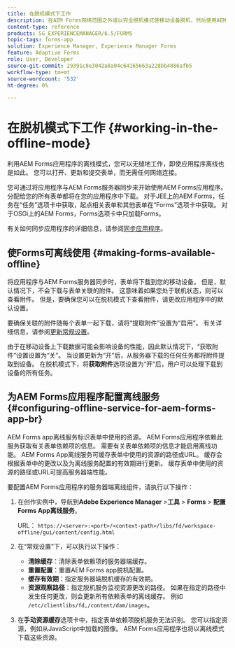 ```yaml
---
title: 在脱机模式下工作
description: 在AEM Forms网络范围之外或以完全脱机模式使移动设备脱机，然后使用AEM Forms应用程序
content-type: reference
products: SG_EXPERIENCEMANAGER/6.5/FORMS
topic-tags: forms-app
solution: Experience Manager, Experience Manager Forms
feature: Adaptive Forms
role: User, Developer
source-git-commit: 29391c8e3042a8a04c64165663a228bb4886afb5
workflow-type: tm+mt
source-wordcount: '532'
ht-degree: 0%

---
```


# 在脱机模式下工作 {#working-in-the-offline-mode}

利用AEM Forms应用程序的离线模式，您可以无缝地工作，即使应用程序离线也是如此。 您可以打开、更新和提交表单，而无需任何网络连接。

您可通过将应用程序与AEM Forms服务器同步来开始使用AEM Forms应用程序。 分配给您的所有表单都将在您的应用程序中下载。 对于JEE上的AEM Forms，任务在“任务”选项卡中获取，起点相关表单和其他表单在“Forms”选项卡中获取。 对于OSGi上的AEM Forms，Forms选项卡中只加载Forms。

有关如何同步应用程序的详细信息，请参阅[同步应用程序](/help/forms/using/sync-app.md)。

## 使Forms可离线使用 {#making-forms-available-offline}

将应用程序与AEM Forms服务器同步时，表单将下载到您的移动设备。 但是，默认情况下，不会下载与表单关联的附件。 这意味着如果您处于联机状态，则可以查看附件。 但是，要确保您可以在脱机模式下查看附件，请更改应用程序中的默认设置。

要确保关联的附件随每个表单一起下载，请将“提取附件”设置为“启用”。 有关详细信息，请参阅[更新常规设置](/help/forms/using/update-general-settings.md)。

由于在移动设备上下载数据可能会影响设备的性能，因此默认情况下，“获取附件”设置设置为“关”。 当设置更新为“开”后，从服务器下载的任何任务都将附件提取到设备。 在脱机模式下，将&#x200B;**获取附件**&#x200B;选项设置为“开”后，用户可以处理下载到设备的所有任务。

## 为AEM Forms应用程序配置离线服务 {#configuring-offline-service-for-aem-forms-app-br}

AEM Forms app离线服务标识表单中使用的资源。 AEM Forms应用程序依赖此服务获取有关表单依赖项的信息。 需要有关表单依赖项的信息才能启用离线功能。 AEM Forms App离线服务可缓存表单中使用的资源的路径或URL。 缓存会根据表单中的更改以及为离线服务配置的有效期进行更新。 缓存表单中使用的资源的路径或URL可提高服务器端性能。

要配置AEM Forms应用程序的服务器端离线组件，请执行以下操作：

1. 在创作实例中，导航到&#x200B;**Adobe Experience Manager** >**工具** > **Forms** > **配置Forms App离线服务**。

   URL： `https://<server>:<port>/<context-path>/libs/fd/workspace-offline/gui/content/config.html`

1. 在“常规设置”下，可以执行以下操作：

   * **清除缓存**：清除表单依赖项的服务器端缓存。
   * **重置配置**：重置AEM Forms app脱机配置。
   * **缓存有效期**：指定服务器端脱机缓存的有效期。
   * **资源观察路径**：指定脱机服务监视资源更改的路径。 如果在指定的路径中发生任何更改，则会更新所有依赖表单的离线缓存。 例如 `/etc/clientlibs/fd,/content/dam/images`。

1. 在&#x200B;**手动资源缓存**&#x200B;选项卡中，指定表单依赖项脱机服务无法识别。 您可以指定资源，例如从JavaScript中加载的图像。 AEM Forms应用程序也将以离线模式下载这些资源。
